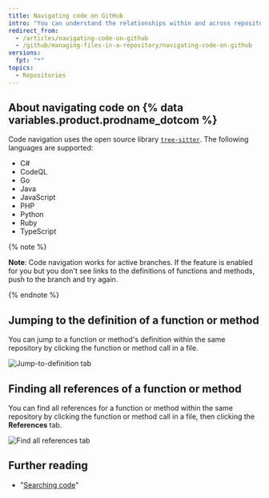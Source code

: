 ```yaml
---
title: Navigating code on GitHub
intro: "You can understand the relationships within and across repositories by navigating code directly in {% data variables.product.product_name %}."
redirect_from:
  - /articles/navigating-code-on-github
  - /github/managing-files-in-a-repository/navigating-code-on-github
versions:
  fpt: "*"
topics:
  - Repositories
---
```


<!-- If you make changes to this feature, update /getting-started-with-github/github-language-support to reflect any changes to supported languages. -->

## About navigating code on {% data variables.product.prodname_dotcom %}

Code navigation uses the open source library [`tree-sitter`](https://github.com/tree-sitter/tree-sitter). The following languages are supported:

- C#
- CodeQL
- Go
- Java
- JavaScript
- PHP
- Python
- Ruby
- TypeScript

{% note %}

**Note**: Code navigation works for active branches. If the feature is enabled for you but you don't see links to the definitions of functions and methods, push to the branch and try again.

{% endnote %}

## Jumping to the definition of a function or method

You can jump to a function or method's definition within the same repository by clicking the function or method call in a file.

![Jump-to-definition tab](/assets/images/help/repository/jump-to-definition-tab.png)

## Finding all references of a function or method

You can find all references for a function or method within the same repository by clicking the function or method call in a file, then clicking the **References** tab.

![Find all references tab](/assets/images/help/repository/find-all-references-tab.png)

## Further reading

- "[Searching code](/github/searching-for-information-on-github/searching-code)"
